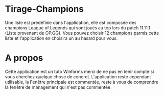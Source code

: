 # Tirage-Champions
Une liste est prédéfinie dans l'application, elle est composée des champions League of Legends qui sont joués au top lors du patch 11.11.1 (Liste provenant de OP.GG). Vous pouvez choisir 12 champions parmis cette liste et l'application en choisira un au hasard pour vous.

# A propos
Cette application est un tuto Winforms merci de ne pas en tenir compte si vous cherchez quelque chose de concret. L'application reste cependant utilisable, la Fenêtre principale est commentée, reste à vous de comprendre la fenêtre de management qui n'est pas commentée.
